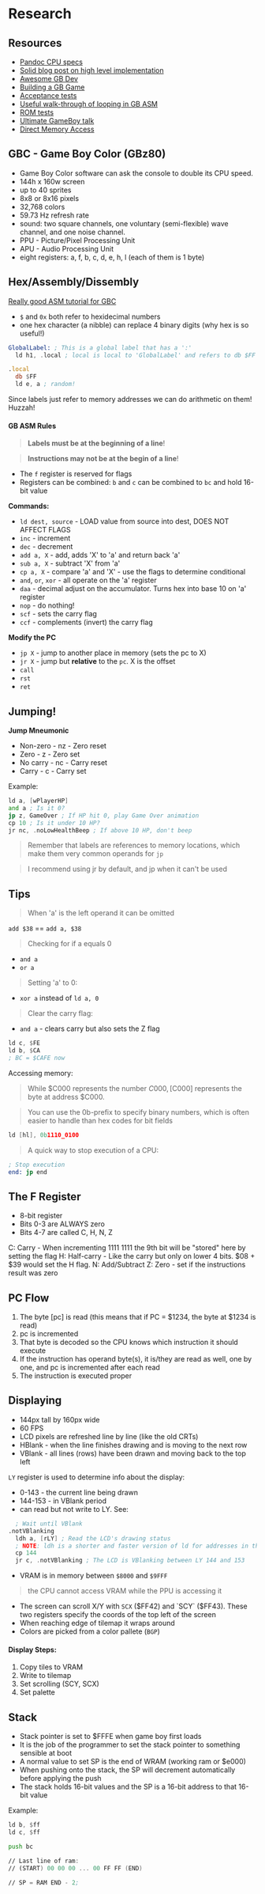 # Research

## Resources

* [Pandoc CPU specs](http://bgb.bircd.org/pandocs.htm)
* [Solid blog post on high level implementation](https://mattbruv.github.io/gameboy-crust/)
* [Awesome GB Dev](https://github.com/gbdev/awesome-gbdev)
* [Building a GB Game](https://teamlampoil.se/book/gbasmdev.pdf)
* [Acceptance tests](https://github.com/Gekkio/mooneye-gb)
* [Useful walk-through of looping in GB ASM](https://medium.com/@ulrikdamm/writing-your-first-gameboy-game-4ea62c76db29)
* [ROM tests](https://gbdev.gg8.se/files/roms/blargg-gb-tests/)
* [Ultimate GameBoy talk](https://www.youtube.com/watch?v=HyzD8pNlpwI)
* [Direct Memory Access](https://exez.in/gameboy-dma)


## GBC - Game Boy Color (GBz80)

* Game Boy Color software can ask the console to double its CPU speed.
* 144h x 160w screen
* up to 40 sprites
* 8x8 or 8x16 pixels
* 32,768 colors
* 59.73 Hz refresh rate
* sound: two square channels, one voluntary (semi-flexible) wave channel, and one noise channel.
* PPU - Picture/Pixel Processing Unit
* APU - Audio Processing Unit
* eight registers: a, f, b, c, d, e, h, l (each of them is 1 byte)

## Hex/Assembly/Dissembly 

[Really good ASM tutorial for GBC](https://eldred.fr/gb-asm-tutorial/concepts.html)

* `$` and `0x` both refer to hexidecimal numbers
* one hex character (a nibble) can replace 4 binary digits (why hex is so useful!)

```asm
GlobalLabel: ; This is a global label that has a ':'
  ld h1, .local ; local is local to 'GlobalLabel' and refers to db $FF's address.

.local   
  db $FF
  ld e, a ; random!
```

Since labels just refer to memory addresses we can do arithmetic on them!
Huzzah!

#### GB ASM Rules

> **Labels must be at the beginning of a line**!

> **Instructions may not be at the begin of a line**!

* The `f` register is reserved for flags
* Registers can be combined: `b` and `c` can be combined to `bc` and hold 16-bit
    value

**Commands:**

* `ld dest, source` - LOAD value from source into dest, DOES NOT AFFECT FLAGS
* `inc` - increment
* `dec` - decrement
* `add a, X` - add, adds 'X' to 'a' and return back 'a'
* `sub a, X` - subtract 'X' from 'a'
* `cp a, X` - compare 'a' and 'X' - use the flags to determine conditional
* `and`, `or`, `xor` - all operate on the 'a' register
* `daa` - decimal adjust on the accumulator. Turns hex into base 10 on 'a' register
* `nop` - do nothing!
* `scf` - sets the carry flag
* `ccf` - complements (invert) the carry flag

**Modify the PC**
* `jp X` - jump to another place in memory (sets the pc to X)
* `jr X` - jump but **relative** to the `pc`. X is the offset
* `call`
* `rst`
* `ret`

## Jumping!

**Jump Mneumonic**
* Non-zero - nz - Zero reset
* Zero - z - Zero set
* No carry - nc - Carry reset
* Carry - c - Carry set

Example:

```asm
ld a, [wPlayerHP]
and a ; Is it 0?
jp z, GameOver ; If HP hit 0, play Game Over animation
cp 10 ; Is it under 10 HP?
jr nc, .noLowHealthBeep ; If above 10 HP, don't beep
```

> Remember that labels are references to memory locations, which make them very common operands for `jp`

> I recommend using jr by default, and jp when it can't be used

## Tips

> When 'a' is the left operand it can be omitted

`add $38` == `add a, $38`

> Checking for if a equals 0

* `and a` 
* `or a`

> Setting 'a' to 0:

* `xor a` instead of `ld a, 0`

> Clear the carry flag:

* `and a` - clears carry but also sets the Z flag

```asm
ld c, $FE
ld b, $CA
; BC = $CAFE now
```

Accessing memory:

> While $C000 represents the number $C000, [$C000] represents the byte at address $C000.

> You can use the 0b-prefix to specify binary numbers, which is often easier to handle than hex codes for bit fields

```asm
ld [hl], 0b1110_0100
```

> A quick way to stop execution of a CPU:

```asm
; Stop execution
end: jp end
```

## The F Register

* 8-bit register
* Bits 0-3 are ALWAYS zero
* Bits 4-7 are called C, H, N, Z

C: Carry - When incrementing 1111 1111 the 9th bit will be "stored" here by setting the flag
H: Half-carry - Like the carry but only on lower 4 bits. $08 + $39 would set the H flag.
N: Add/Subtract
Z: Zero - set if the instructions result was zero

## PC Flow

1. The byte [pc] is read (this means that if PC = $1234, the byte at $1234 is read)
2. pc is incremented
3. That byte is decoded so the CPU knows which instruction it should execute
4. If the instruction has operand byte(s), it is/they are read as well, one by one, and pc is incremented after each read
5. The instruction is executed proper

## Displaying

* 144px tall by 160px wide
* 60 FPS
* LCD pixels are refreshed line by line (like the old CRTs)
* HBlank - when the line finishes drawing and is moving to the next row
* VBlank - all lines (rows) have been drawn and moving back to the top left

`LY` register is used to determine info about the display:
* 0-143 - the current line being drawn
* 144-153 - in VBlank period
* can read but not write to LY. See:

```asm
  ; Wait until VBlank
.notVBlanking
  ldh a, [rLY] ; Read the LCD's drawing status
  ; NOTE: ldh is a shorter and faster version of ld for addresses in the $FF00-$FFFF range
  cp 144
  jr c, .notVBlanking ; The LCD is VBlanking between LY 144 and 153
```

* VRAM is in memory between `$8000` and `$9FFF`

> the CPU cannot access VRAM while the PPU is accessing it

* The screen can scroll X/Y with `SCX` ($FF42) and `SCY` ($FF43). These two
    registers specify the coords of the top left of the screen
* When reaching edge of tilemap it wraps around
* Colors are picked from a color pallete (`BGP`)

#### Display Steps:
1. Copy tiles to VRAM
1. Write to tilemap
1. Set scrolling (SCY, SCX)
1. Set palette


## Stack

* Stack pointer is set to $FFFE when game boy first loads
* It is the job of the programmer to set the stack pointer to something sensible at boot
* A normal value to set SP is the end of WRAM (working ram or $e000)
* When pushing onto the stack, the SP will decrement automatically before applying the push
* The stack holds 16-bit values and the SP is a 16-bit address to that 16-bit value

Example:

```asm
ld b, $ff
ld c, $ff

push bc

// Last line of ram:
// (START) 00 00 00 ... 00 FF FF (END)

// SP = RAM END - 2;
```